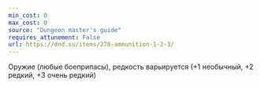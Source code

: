 ```yaml
---
min_cost: 0
max_cost: 0
source: "Dungeon master's guide"
requires_attunement: False
url: https://dnd.su/items/278-ammunition-1-2-3/
---
```


Оружие (любые боеприпасы), редкость варьируется (+1 необычный, +2 редкий, +3 очень редкий)